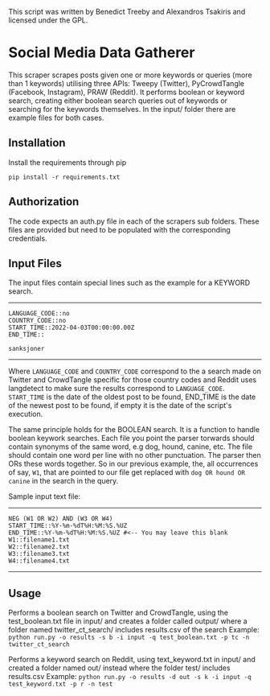 This script was written by Benedict Treeby and Alexandros Tsakiris and licensed under the GPL.


# Social Media Data Gatherer

This scraper scrapes posts given one or more keywords or queries (more than 1 keywords) utilising three APIs: Tweepy (Twitter), PyCrowdTangle (Facebook, Instagram), PRAW (Reddit). It performs boolean or keyword search, creating either boolean search queries out of keywords or searching for the keywords themselves. In the input/ folder there are example files for both cases. 

## Installation

Install the requirements through pip

`pip install -r requirements.txt`


## Authorization
The code expects an auth.py file in each of the scrapers sub folders. These files are provided but need to be populated with the corresponding credentials.


## Input Files
The input files contain special lines such as the example for a KEYWORD search.

---
```
LANGUAGE_CODE::no
COUNTRY_CODE::no
START_TIME::2022-04-03T00:00:00.00Z
END_TIME::

sanksjoner
```

---
Where `LANGUAGE_CODE` and `COUNTRY_CODE` correspond to the a search made on Twitter and CrowdTangle specific for those country codes and Reddit uses langdetect to make sure the results correspond to `LANGUAGE_CODE`. `START_TIME` is the date of the oldest post to be found, END_TIME is the date of the newest post to be found, if empty it is the date of the script's execution.

The same principle holds for the BOOLEAN search. It is a function to handle boolean keywork searches. Each file you point the parser torwards should contain synonyms of the same word, e.g dog, hound, canine, etc. The file should contain one word per line with no other punctuation. The parser then ORs these words together. So in our previous example, the, all occurrences of say, `W1`, that are pointed to our file get replaced with `dog OR hound OR canine` in the search in the query.

Sample input text file:

---
```
NEG (W1 OR W2) AND (W3 OR W4)
START_TIME::%Y-%m-%dT%H:%M:%S.%UZ
END_TIME::%Y-%m-%dT%H:%M:%S.%UZ #<-- You may leave this blank
W1::filename1.txt
W2::filename2.txt
W3::filename3.txt
W4::filename4.txt
```
---

## Usage

Performs a boolean search on Twitter and CrowdTangle, using the test_boolean.txt file in input/ and
creates a folder called output/ where a folder named twitter_ct_search/ includes results.csv of the search
Example:
`python run.py -o results -s b -i input -q test_boolean.txt -p tc -n twitter_ct_search`


Performs a keyword search on Reddit, using text_keyword.txt in input/ and created a folder named out/ instead where the folder test/ includes results.csv
Example:
`python run.py -o results -d out -s k -i input -q test_keyword.txt -p r -n test`

